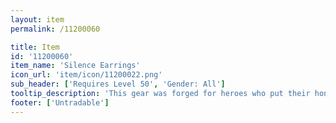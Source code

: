 ```yaml
---
layout: item
permalink: /11200060

title: Item
id: '11200060'
item_name: 'Silence Earrings'
icon_url: 'item/icon/11200022.png'
sub_header: ['Requires Level 50', 'Gender: All']
tooltip_description: 'This gear was forged for heroes who put their honor on the line and competed with their all!'
footer: ['Untradable']
---
```

